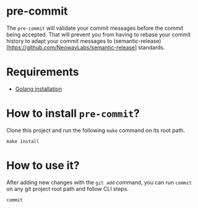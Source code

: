 # pre-commit

The `pre-commit` will validate your commit messages before the commit being accepted.
That will prevent you from having to rebase your commit history to adapt your commit messages to (semantic-release)[https://github.com/NeowayLabs/semantic-release] standards.

# Requirements
- [Golang installation](https://go.dev/doc/install)

# How to install `pre-commit`?

Clone this project and run the following `make` command on its root path.

```
make install
```

# How to use it?

After adding new changes with the `git add` command, you can run `commit` on any git project root path and follow CLI steps.

```
commit
```

